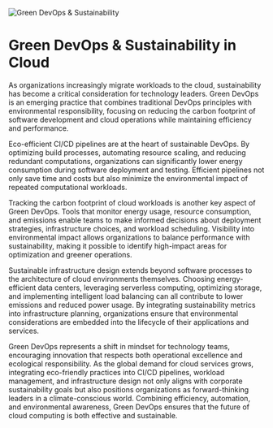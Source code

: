 ![Green DevOps & Sustainability](https://devopsity.io/img/blog/post/2024-01-09/3.jpeg)

# Green DevOps & Sustainability in Cloud

As organizations increasingly migrate workloads to the cloud, sustainability has become a critical consideration for technology leaders. Green DevOps is an emerging practice that combines traditional DevOps principles with environmental responsibility, focusing on reducing the carbon footprint of software development and cloud operations while maintaining efficiency and performance.

Eco-efficient CI/CD pipelines are at the heart of sustainable DevOps. By optimizing build processes, automating resource scaling, and reducing redundant computations, organizations can significantly lower energy consumption during software deployment and testing. Efficient pipelines not only save time and costs but also minimize the environmental impact of repeated computational workloads.

Tracking the carbon footprint of cloud workloads is another key aspect of Green DevOps. Tools that monitor energy usage, resource consumption, and emissions enable teams to make informed decisions about deployment strategies, infrastructure choices, and workload scheduling. Visibility into environmental impact allows organizations to balance performance with sustainability, making it possible to identify high-impact areas for optimization and greener operations.

Sustainable infrastructure design extends beyond software processes to the architecture of cloud environments themselves. Choosing energy-efficient data centers, leveraging serverless computing, optimizing storage, and implementing intelligent load balancing can all contribute to lower emissions and reduced power usage. By integrating sustainability metrics into infrastructure planning, organizations ensure that environmental considerations are embedded into the lifecycle of their applications and services.

Green DevOps represents a shift in mindset for technology teams, encouraging innovation that respects both operational excellence and ecological responsibility. As the global demand for cloud services grows, integrating eco-friendly practices into CI/CD pipelines, workload management, and infrastructure design not only aligns with corporate sustainability goals but also positions organizations as forward-thinking leaders in a climate-conscious world. Combining efficiency, automation, and environmental awareness, Green DevOps ensures that the future of cloud computing is both effective and sustainable.
